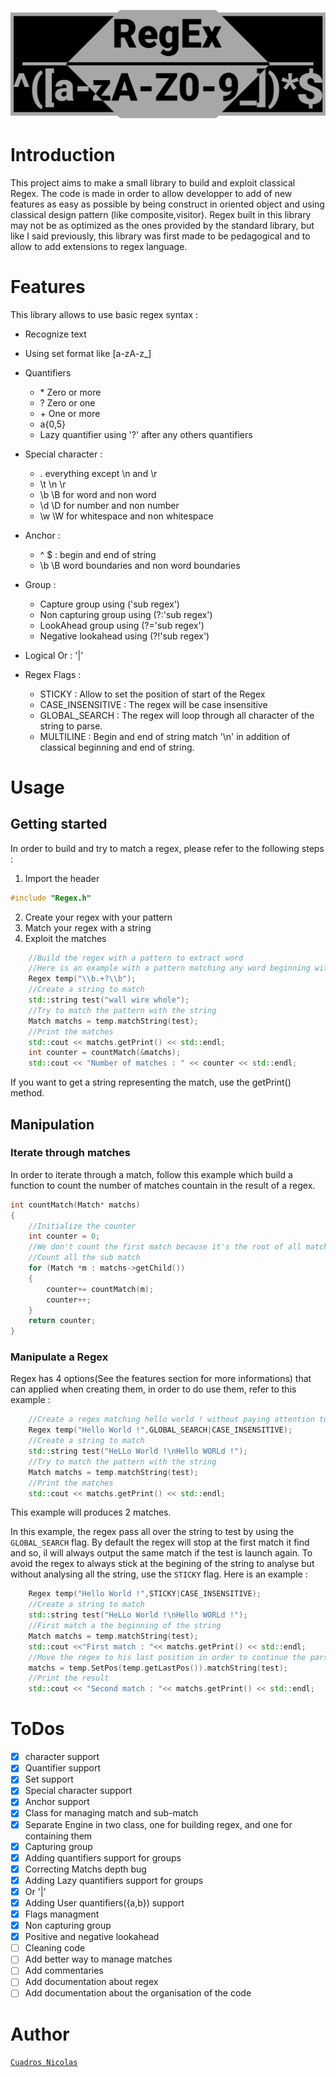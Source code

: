 ![](Ressources/Log.png)
# Introduction

This project aims to make a small library to build and exploit classical Regex.
The code is made in order to allow developper to add of new features as easy as possible
by being construct in oriented object and using classical design pattern (like composite,visitor).
Regex built in this library may not be as optimized as the ones provided by the standard library, but like I said previously, this library was first made to be pedagogical and to allow to add extensions to regex language.

# Features

This library allows to use basic regex syntax :

 - Recognize text
 - Using set format like [a-zA-z_]
 - Quantifiers
	- \* Zero or more
	- ? Zero or one
	- \+ One or more
	- a{0,5}
	- Lazy quantifier using '?' after any others quantifiers
- Special character :
	- . everything except \n and \r
	- \t \n \r
	- \b \B for word and non word
	- \d \D for number and non number
	- \w \W for whitespace and non whitespace

- Anchor :
	- ^ $ : begin and end of string
	- \b \B word boundaries and non word boundaries
- Group :
	- Capture group using ('sub regex')
	- Non capturing group using (?:'sub regex')
	- LookAhead group using (?='sub regex')
	- Negative lookahead using (?!'sub regex')
- Logical Or : '|'
- Regex Flags :
	- STICKY : Allow to set the position of start of the Regex
	- CASE_INSENSITIVE : The regex will be case insensitive
	- GLOBAL_SEARCH : The regex will loop through all character of the string to parse.
	- MULTILINE : Begin and end of string match '\n' in addition of classical beginning and end of string.

# Usage

## Getting started

In order to build and try to match a regex, please refer to the following steps :

1. Import the header
```C++
#include "Regex.h"
```
2. Create your regex with your pattern
3. Match your regex with a string
4. Exploit the matches

```C++
	//Build the regex with a pattern to extract word
	//Here is an example with a pattern matching any word beginning with 'w'
	Regex temp("\\b.+?\\b");
	//Create a string to match
	std::string test("wall wire whole");
	//Try to match the pattern with the string
	Match matchs = temp.matchString(test);
	//Print the matches
	std::cout << matchs.getPrint() << std::endl;
	int counter = countMatch(&matchs);
	std::cout << "Number of matches : " << counter << std::endl;
```

If you want to get a string representing the match, use the getPrint() method.

## Manipulation

### Iterate through matches

In order to iterate through a match, follow this example which build a function to count the number of matches countain in the result of a regex.
```C++
int countMatch(Match* matchs)
{
	//Initialize the counter
	int counter = 0;
	//We don't count the first match because it's the root of all matches.
	//Count all the sub match
	for (Match *m : matchs->getChild())
	{
		counter+= countMatch(m);
		counter++;
	}
	return counter;
}
```

### Manipulate a Regex

Regex has 4 options(See the features section for more informations) that can applied when creating them, in order to do use them, refer to this example :
```C++
	//Create a regex matching hello world ! without paying attention to the case of the character.
	Regex temp("Hello World !",GLOBAL_SEARCH|CASE_INSENSITIVE);
	//Create a string to match
	std::string test("HeLLo World !\nHello WORLd !");
	//Try to match the pattern with the string
	Match matchs = temp.matchString(test);
	//Print the matches
	std::cout << matchs.getPrint() << std::endl;
```
This example will produces 2 matches.

In this example, the regex pass all over the string to test by using the ``GLOBAL_SEARCH`` flag. By default the regex will stop at the first match it find and so, il will always output the same match if the test is launch again.
To avoid the regex to always stick at the begining of the string to analyse but without analysing all the string, use the ``STICKY`` flag.
Here is an example :
```C++
	Regex temp("Hello World !",STICKY|CASE_INSENSITIVE);
	//Create a string to match
	std::string test("HeLLo World !\nHello WORLd !");
	//First match a the beginning of the string
	Match matchs = temp.matchString(test);
	std::cout <<"First match : "<< matchs.getPrint() << std::endl;
	//Move the regex to his last position in order to continue the parsing.
	matchs = temp.SetPos(temp.getLastPos()).matchString(test);
	//Print the result
	std::cout << "Second match : "<< matchs.getPrint() << std::endl;
```

# ToDos

- [x] character support
- [x] Quantifier support
- [x] Set support
- [x] Special character support
- [x] Anchor support
- [x] Class for managing match and sub-match
- [x] Separate Engine in two class, one for building regex, and one for containing them
- [x] Capturing group
- [x] Adding quantifiers  support for groups
- [x] Correcting Matchs depth bug
- [x] Adding Lazy quantifiers support for groups
- [x] Or '|'
- [x] Adding User quantifiers({a,b}) support
- [x] Flags managment
- [x] Non capturing group
- [x] Positive and negative lookahead
- [ ] Cleaning code
- [ ] Add better way to manage matches
- [ ] Add commentaries
- [ ] Add documentation about regex
- [ ] Add documentation about the organisation of the code

# Author

[```Cuadros Nicolas```](https://github.com/Inagaroth)
